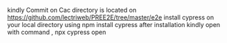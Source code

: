 kindly Commit on Cac directory is located on https://github.com/lectriweb/PREE2E/tree/master/e2e
install cypress on your local directory using npm install cypress
after installation kindly open with command , npx cypress open
